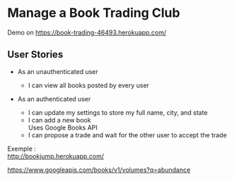 # Manage a Book Trading Club

Demo on https://book-trading-46493.herokuapp.com/

## User Stories

* As an unauthenticated user
  * I can view all books posted by every user

* As an authenticated user
  * I can update my settings to store my full name, city, and state
  * I can add a new book  
        Uses Google Books API
  * I can propose a trade and wait for the other user to accept the trade

Exemple :  
http://bookjump.herokuapp.com/

https://www.googleapis.com/books/v1/volumes?q=abundance